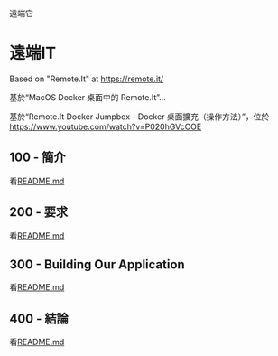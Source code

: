 遠端它

# 遠端IT

Based on "Remote.It" at <https://remote.it/>

基於“MacOS Docker 桌面中的 Remote.It”...

基於“Remote.It Docker Jumpbox - Docker 桌面擴充（操作方法）”，位於<https://www.youtube.com/watch?v=P020hGVcCOE>

## 100 - 簡介

看[README.md](./100/README.md)

## 200 - 要求

看[README.md](./200/README.md)

## 300 - Building Our Application

看[README.md](./300/README.md)

## 400 - 結論

看[README.md](./400/README.md)
